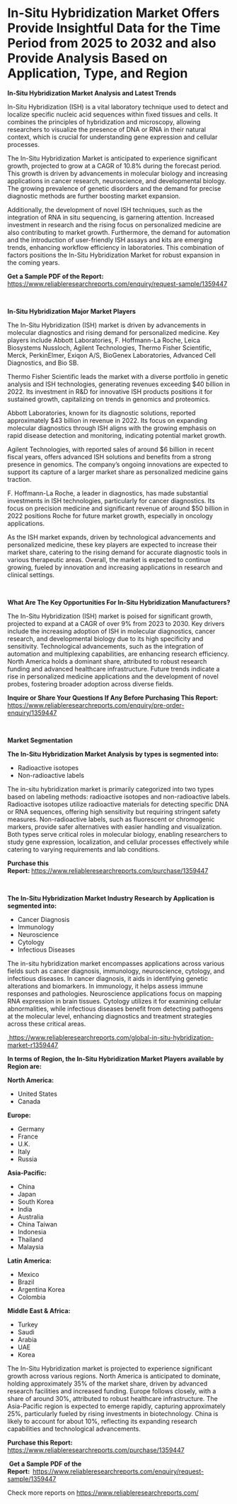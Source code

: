 <p><h1>In-Situ Hybridization Market Offers Provide Insightful Data for the Time Period from 2025 to 2032 and also Provide Analysis Based on Application, Type, and Region</h1></p><p><strong>In-Situ Hybridization Market Analysis and Latest Trends</strong></p>
<p><p>In-Situ Hybridization (ISH) is a vital laboratory technique used to detect and localize specific nucleic acid sequences within fixed tissues and cells. It combines the principles of hybridization and microscopy, allowing researchers to visualize the presence of DNA or RNA in their natural context, which is crucial for understanding gene expression and cellular processes.</p><p>The In-Situ Hybridization Market is anticipated to experience significant growth, projected to grow at a CAGR of 10.8% during the forecast period. This growth is driven by advancements in molecular biology and increasing applications in cancer research, neuroscience, and developmental biology. The growing prevalence of genetic disorders and the demand for precise diagnostic methods are further boosting market expansion. </p><p>Additionally, the development of novel ISH techniques, such as the integration of RNA in situ sequencing, is garnering attention. Increased investment in research and the rising focus on personalized medicine are also contributing to market growth. Furthermore, the demand for automation and the introduction of user-friendly ISH assays and kits are emerging trends, enhancing workflow efficiency in laboratories. This combination of factors positions the In-Situ Hybridization Market for robust expansion in the coming years.</p></p>
<p><strong>Get a Sample PDF of the Report:&nbsp;</strong> <a href="https://www.reliableresearchreports.com/enquiry/request-sample/1359447?utm_campaign=2395&utm_medium=2&utm_source=Github&utm_content=ia&utm_term=22032025&utm_id=in-situ-hybridization">https://www.reliableresearchreports.com/enquiry/request-sample/1359447</a></p>
<p>&nbsp;</p>
<p><strong>In-Situ Hybridization Major Market Players</strong></p>
<p><p>The In-Situ Hybridization (ISH) market is driven by advancements in molecular diagnostics and rising demand for personalized medicine. Key players include Abbott Laboratories, F. Hoffmann-La Roche, Leica Biosystems Nussloch, Agilent Technologies, Thermo Fisher Scientific, Merck, PerkinElmer, Exiqon A/S, BioGenex Laboratories, Advanced Cell Diagnostics, and Bio SB.</p><p>Thermo Fisher Scientific leads the market with a diverse portfolio in genetic analysis and ISH technologies, generating revenues exceeding $40 billion in 2022. Its investment in R&D for innovative ISH products positions it for sustained growth, capitalizing on trends in genomics and proteomics.</p><p>Abbott Laboratories, known for its diagnostic solutions, reported approximately $43 billion in revenue in 2022. Its focus on expanding molecular diagnostics through ISH aligns with the growing emphasis on rapid disease detection and monitoring, indicating potential market growth.</p><p>Agilent Technologies, with reported sales of around $6 billion in recent fiscal years, offers advanced ISH solutions and benefits from a strong presence in genomics. The company’s ongoing innovations are expected to support its capture of a larger market share as personalized medicine gains traction.</p><p>F. Hoffmann-La Roche, a leader in diagnostics, has made substantial investments in ISH technologies, particularly for cancer diagnostics. Its focus on precision medicine and significant revenue of around $50 billion in 2022 positions Roche for future market growth, especially in oncology applications.</p><p>As the ISH market expands, driven by technological advancements and personalized medicine, these key players are expected to increase their market share, catering to the rising demand for accurate diagnostic tools in various therapeutic areas. Overall, the market is expected to continue growing, fueled by innovation and increasing applications in research and clinical settings.</p></p>
<p>&nbsp;</p>
<p><strong>What Are The Key Opportunities For In-Situ Hybridization Manufacturers?</strong></p>
<p><p>The In-Situ Hybridization (ISH) market is poised for significant growth, projected to expand at a CAGR of over 9% from 2023 to 2030. Key drivers include the increasing adoption of ISH in molecular diagnostics, cancer research, and developmental biology due to its high specificity and sensitivity. Technological advancements, such as the integration of automation and multiplexing capabilities, are enhancing research efficiency. North America holds a dominant share, attributed to robust research funding and advanced healthcare infrastructure. Future trends indicate a rise in personalized medicine applications and the development of novel probes, fostering broader adoption across diverse fields.</p></p>
<p><strong>Inquire or Share Your Questions If Any Before Purchasing This Report:</strong> <a href="https://www.reliableresearchreports.com/enquiry/pre-order-enquiry/1359447?utm_campaign=2395&utm_medium=2&utm_source=Github&utm_content=ia&utm_term=22032025&utm_id=in-situ-hybridization">https://www.reliableresearchreports.com/enquiry/pre-order-enquiry/1359447</a></p>
<p>&nbsp;</p>
<p><strong>Market Segmentation</strong></p>
<p><strong>The In-Situ Hybridization Market Analysis by types is segmented into:</strong></p>
<p><ul><li>Radioactive isotopes</li><li>Non-radioactive labels</li></ul></p>
<p><p>The in-situ hybridization market is primarily categorized into two types based on labeling methods: radioactive isotopes and non-radioactive labels. Radioactive isotopes utilize radioactive materials for detecting specific DNA or RNA sequences, offering high sensitivity but requiring stringent safety measures. Non-radioactive labels, such as fluorescent or chromogenic markers, provide safer alternatives with easier handling and visualization. Both types serve critical roles in molecular biology, enabling researchers to study gene expression, localization, and cellular processes effectively while catering to varying requirements and lab conditions.</p></p>
<p><strong>Purchase this Report:&nbsp;</strong><a href="https://www.reliableresearchreports.com/purchase/1359447?utm_campaign=2395&utm_medium=2&utm_source=Github&utm_content=ia&utm_term=22032025&utm_id=in-situ-hybridization">https://www.reliableresearchreports.com/purchase/1359447</a></p>
<p>&nbsp;</p>
<p><strong>The In-Situ Hybridization Market Industry Research by Application is segmented into:</strong></p>
<p><ul><li>Cancer Diagnosis</li><li>Immunology</li><li>Neuroscience</li><li>Cytology</li><li>Infectious Diseases</li></ul></p>
<p><p>The in-situ hybridization market encompasses applications across various fields such as cancer diagnosis, immunology, neuroscience, cytology, and infectious diseases. In cancer diagnosis, it aids in identifying genetic alterations and biomarkers. In immunology, it helps assess immune responses and pathologies. Neuroscience applications focus on mapping RNA expression in brain tissues. Cytology utilizes it for examining cellular abnormalities, while infectious diseases benefit from detecting pathogens at the molecular level, enhancing diagnostics and treatment strategies across these critical areas.</p></p>
<p><a href="https://www.reliableresearchreports.com/global-in-situ-hybridization-market-r1359447?utm_campaign=2395&utm_medium=2&utm_source=Github&utm_content=ia&utm_term=22032025&utm_id=in-situ-hybridization">&nbsp;https://www.reliableresearchreports.com/global-in-situ-hybridization-market-r1359447</a></p>
<p><strong>In terms of Region, the In-Situ Hybridization Market Players available by Region are:</strong></p>
<p>
    <p> <strong> North America: </strong>
        <ul>
            <li>United States</li>
            <li>Canada</li>
        </ul>
        </p> 
    <p> <strong> Europe: </strong>
        <ul>
            <li>Germany</li>
            <li>France</li>
            <li>U.K.</li>
            <li>Italy</li>
            <li>Russia</li>
        </ul>
        </p> 
    <p> <strong> Asia-Pacific: </strong>
        <ul>
            <li>China</li>
            <li>Japan</li>
            <li>South Korea</li>
            <li>India</li>
            <li>Australia</li>
            <li>China Taiwan</li>
            <li>Indonesia</li>
            <li>Thailand</li>
            <li>Malaysia</li>
        </ul>
        </p> 
    <p> <strong> Latin America: </strong>
        <ul>
            <li>Mexico</li>
            <li>Brazil</li>
            <li>Argentina Korea</li>
            <li>Colombia</li>
        </ul>
        </p> 
    <p> <strong> Middle East & Africa: </strong>
        <ul>
            <li>Turkey</li>
            <li>Saudi</li>
            <li>Arabia</li>
            <li>UAE</li>
            <li>Korea</li>
        </ul>
    </p>
    </p>
<p><p>The In-Situ Hybridization market is projected to experience significant growth across various regions. North America is anticipated to dominate, holding approximately 35% of the market share, driven by advanced research facilities and increased funding. Europe follows closely, with a share of around 30%, attributed to robust healthcare infrastructure. The Asia-Pacific region is expected to emerge rapidly, capturing approximately 25%, particularly fueled by rising investments in biotechnology. China is likely to account for about 10%, reflecting its expanding research capabilities and technological advancements.</p></p>
<p><strong>Purchase this Report: </strong><a href="https://www.reliableresearchreports.com/purchase/1359447?utm_campaign=2395&utm_medium=2&utm_source=Github&utm_content=ia&utm_term=22032025&utm_id=in-situ-hybridization">https://www.reliableresearchreports.com/purchase/1359447</a></p>
<p>&nbsp;<strong>Get a Sample PDF of the Report:&nbsp;&nbsp;</strong><a href="https://www.reliableresearchreports.com/enquiry/request-sample/1359447?utm_campaign=2395&utm_medium=2&utm_source=Github&utm_content=ia&utm_term=22032025&utm_id=in-situ-hybridization">https://www.reliableresearchreports.com/enquiry/request-sample/1359447</a></p>
<p><strong></strong></p>
<p>Check more reports on <a href="https://www.reliableresearchreports.com/?utm_campaign=2395&utm_medium=2&utm_source=Github&utm_content=ia&utm_term=22032025&utm_id=in-situ-hybridization">https://www.reliableresearchreports.com/</a></p>